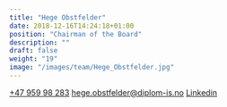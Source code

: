 ```yaml
---
title: "Hege Obstfelder​"
date: 2018-12-16T14:24:18+01:00
position: "Chairman of the Board"
description: ""
draft: false
weight: "19"
image: "/images/team/Hege_Obstfelder.jpg"
---
```

<a class="phoneto" href="tel:+47 959 98 283"><i class="fas fa-phone"></i>+47 959 98 283</a>
<a class="mailto" href="mailto:hege.obstfelder@diplom-is.no "><i class="fas fa-envelope"></i></i>hege.obstfelder@diplom-is.no</a>
<a class="mailto" target="_blank" href="https://www.linkedin.com/in/hege-obstfelder-93208462/"><i class="fab fa-linkedin-in"></i>Linkedin</a>